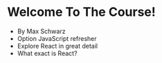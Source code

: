 # Welcome To The Course!

* By Max Schwarz
* Option JavaScript refresher
* Explore React in great detail
* What exact is React?
